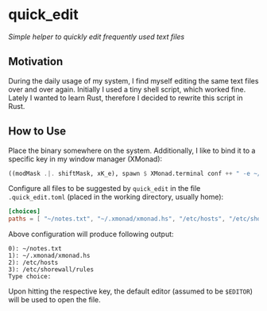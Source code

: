 # quick_edit
*Simple helper to quickly edit frequently used text files*

## Motivation

During the daily usage of my system, I find myself editing the same text files over and over again.
Initially I used a tiny shell script, which worked fine.
Lately I wanted to learn Rust, therefore I decided to rewrite this script in Rust.

## How to Use

Place the binary somewhere on the system. Additionally, I like to bind it to a specific key in my window manager (XMonad):

```haskell
((modMask .|. shiftMask, xK_e), spawn $ XMonad.terminal conf ++ " -e ~/quick_edit")
```

Configure all files to be suggested by `quick_edit` in the file `.quick_edit.toml` (placed in the working directory, usually home):

```toml 
[choices]
paths = [ "~/notes.txt", "~/.xmonad/xmonad.hs", "/etc/hosts", "/etc/shorewall/rules" ]
```

Above configuration will produce following output:

```shell
0): ~/notes.txt
1): ~/.xmonad/xmonad.hs
2): /etc/hosts
3): /etc/shorewall/rules
Type choice:
```

Upon hitting the respective key, the default editor (assumed to be `$EDITOR`) will be used to open the file.

